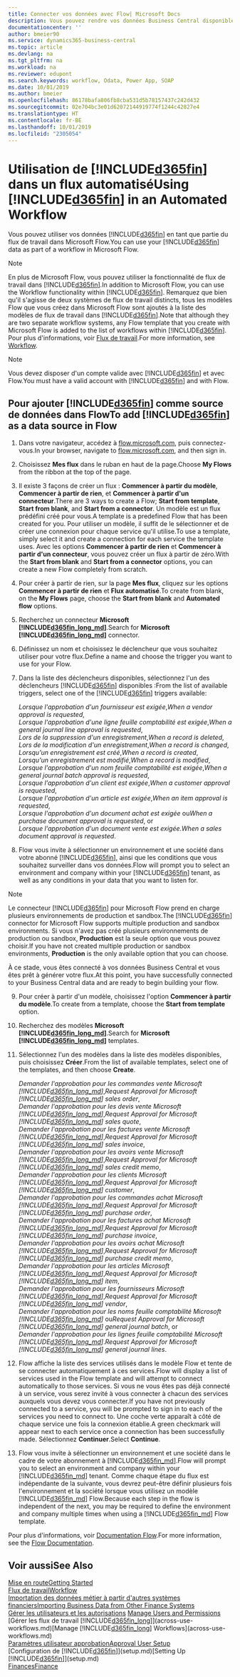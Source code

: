 ```yaml
---
title: Connecter vos données avec Flow| Microsoft Docs
description: Vous pouvez rendre vos données Business Central disponibles sous forme de source de données et spécifier une URL OData de vos services Web pour générer un flux de travail automatisé.
documentationcenter: ''
author: bmeier90
ms.service: dynamics365-business-central
ms.topic: article
ms.devlang: na
ms.tgt_pltfrm: na
ms.workload: na
ms.reviewer: edupont
ms.search.keywords: workflow, Odata, Power App, SOAP
ms.date: 10/01/2019
ms.author: bmeier
ms.openlocfilehash: 86178bafa806fb8cba531d5b78157437c242d432
ms.sourcegitcommit: 02e704bc3e01d62072144919774f1244c42827e4
ms.translationtype: HT
ms.contentlocale: fr-BE
ms.lasthandoff: 10/01/2019
ms.locfileid: "2305054"
---
```

# <a name="using-included365finincludesd365fin_mdmd-in-an-automated-workflow"></a><span data-ttu-id="89594-103">Utilisation de [!INCLUDE[d365fin](includes/d365fin_md.md)] dans un flux automatisé</span><span class="sxs-lookup"><span data-stu-id="89594-103">Using [!INCLUDE[d365fin](includes/d365fin_md.md)] in an Automated Workflow</span></span>
<span data-ttu-id="89594-104">Vous pouvez utiliser vos données [!INCLUDE[d365fin](includes/d365fin_md.md)] en tant que partie du flux de travail dans Microsoft Flow.</span><span class="sxs-lookup"><span data-stu-id="89594-104">You can use your [!INCLUDE[d365fin](includes/d365fin_md.md)] data as part of a workflow in Microsoft Flow.</span></span>

> [!NOTE]
> <span data-ttu-id="89594-105">En plus de Microsoft Flow, vous pouvez utiliser la fonctionnalité de flux de travail dans [!INCLUDE[d365fin](includes/d365fin_md.md)].</span><span class="sxs-lookup"><span data-stu-id="89594-105">In addition to Microsoft Flow, you can use the Workflow functionality within [!INCLUDE[d365fin](includes/d365fin_md.md)].</span></span> <span data-ttu-id="89594-106">Remarquez que bien qu'il s'agisse de deux systèmes de flux de travail distincts, tous les modèles Flow que vous créez dans Microsoft Flow sont ajoutés à la liste des modèles de flux de travail dans [!INCLUDE[d365fin](includes/d365fin_md.md)].</span><span class="sxs-lookup"><span data-stu-id="89594-106">Note that although they are two separate workflow systems, any Flow template that you create with Microsoft Flow is added to the list of workflows  within [!INCLUDE[d365fin](includes/d365fin_md.md)].</span></span> <span data-ttu-id="89594-107">Pour plus d'informations, voir [Flux de travail](across-workflow.md).</span><span class="sxs-lookup"><span data-stu-id="89594-107">For more information, see [Workflow](across-workflow.md).</span></span>  

> [!NOTE]  
> <span data-ttu-id="89594-108">Vous devez disposer d'un compte valide avec [!INCLUDE[d365fin](includes/d365fin_md.md)] et avec Flow.</span><span class="sxs-lookup"><span data-stu-id="89594-108">You must have a valid account with [!INCLUDE[d365fin](includes/d365fin_md.md)] and with Flow.</span></span>  

## <a name="to-add-included365finincludesd365fin_mdmd-as-a-data-source-in-flow"></a><span data-ttu-id="89594-109">Pour ajouter [!INCLUDE[d365fin](includes/d365fin_md.md)] comme source de données dans Flow</span><span class="sxs-lookup"><span data-stu-id="89594-109">To add [!INCLUDE[d365fin](includes/d365fin_md.md)] as a data source in Flow</span></span>
1. <span data-ttu-id="89594-110">Dans votre navigateur, accédez à [flow.microsoft.com](https://flow.microsoft.com/en-us/), puis connectez-vous.</span><span class="sxs-lookup"><span data-stu-id="89594-110">In your browser, navigate to [flow.microsoft.com](https://flow.microsoft.com/en-us/), and then sign in.</span></span>
2. <span data-ttu-id="89594-111">Choisissez **Mes flux** dans le ruban en haut de la page.</span><span class="sxs-lookup"><span data-stu-id="89594-111">Choose **My Flows** from the ribbon at the top of the page.</span></span>
3. <span data-ttu-id="89594-112">Il existe 3 façons de créer un flux : **Commencer à partir du modèle**, **Commencer à partir de rien**, et **Commencer à partir d'un connecteur**.</span><span class="sxs-lookup"><span data-stu-id="89594-112">There are 3 ways to create a Flow; **Start from template**, **Start from blank**, and **Start from a connector**.</span></span> <span data-ttu-id="89594-113">Un modèle est un flux prédéfini créé pour vous.</span><span class="sxs-lookup"><span data-stu-id="89594-113">A template is a predefined Flow that has been created for you.</span></span> <span data-ttu-id="89594-114">Pour utiliser un modèle, il suffit de le sélectionner et de créer une connexion pour chaque service qu'il utilise.</span><span class="sxs-lookup"><span data-stu-id="89594-114">To use a template, simply select it and create a connection for each service the template uses.</span></span> <span data-ttu-id="89594-115">Avec les options **Commencer à partir de rien** et **Commencer à partir d'un connecteur**, vous pouvez créer un flux à partir de zéro.</span><span class="sxs-lookup"><span data-stu-id="89594-115">With the **Start from blank** and **Start from a connector** options, you can create a new Flow completely from scratch.</span></span>
4. <span data-ttu-id="89594-116">Pour créer à partir de rien, sur la page **Mes flux**, cliquez sur les options **Commencer à partir de rien** et **Flux automatisé**.</span><span class="sxs-lookup"><span data-stu-id="89594-116">To create from blank, on the **My Flows** page, choose the **Start from blank** and **Automated flow** options.</span></span>
5. <span data-ttu-id="89594-117">Recherchez un connecteur **Microsoft [!INCLUDE[d365fin_long_md](includes/d365fin_long_md.md)]**.</span><span class="sxs-lookup"><span data-stu-id="89594-117">Search for **Microsoft [!INCLUDE[d365fin_long_md](includes/d365fin_long_md.md)]** connector.</span></span>
6. <span data-ttu-id="89594-118">Définissez un nom et choisissez le déclencheur que vous souhaitez utiliser pour votre flux.</span><span class="sxs-lookup"><span data-stu-id="89594-118">Define a name and choose the trigger you want to use for your Flow.</span></span>
7. <span data-ttu-id="89594-119">Dans la liste des déclencheurs disponibles, sélectionnez l'un des déclencheurs [!INCLUDE[d365fin](includes/d365fin_md.md)] disponibles :</span><span class="sxs-lookup"><span data-stu-id="89594-119">From the list of available triggers, select one of the [!INCLUDE[d365fin](includes/d365fin_md.md)] triggers available:</span></span>  
    
    <span data-ttu-id="89594-120">*Lorsque l'approbation d'un fournisseur est exigée*,</span><span class="sxs-lookup"><span data-stu-id="89594-120">*When a vendor approval is requested*,</span></span>    
    <span data-ttu-id="89594-121">*Lorsque l'approbation d'une ligne feuille comptabilité est exigée*,</span><span class="sxs-lookup"><span data-stu-id="89594-121">*When a general journal line approval is requested*,</span></span>    
    <span data-ttu-id="89594-122">*Lors de la suppression d'un enregistrement*,</span><span class="sxs-lookup"><span data-stu-id="89594-122">*When a record is deleted*,</span></span>    
    <span data-ttu-id="89594-123">*Lors de la modification d'un enregistrement*,</span><span class="sxs-lookup"><span data-stu-id="89594-123">*When a record is changed*,</span></span>    
    <span data-ttu-id="89594-124">*Lorsqu'un enregistrement est créé*,</span><span class="sxs-lookup"><span data-stu-id="89594-124">*When a record is created*,</span></span>    
    <span data-ttu-id="89594-125">*Lorsqu'un enregistrement est modifié*,</span><span class="sxs-lookup"><span data-stu-id="89594-125">*When a record is modified*,</span></span>    
    <span data-ttu-id="89594-126">*Lorsque l'approbation d'un nom feuille comptabilité est exigée*,</span><span class="sxs-lookup"><span data-stu-id="89594-126">*When a general journal batch approval is requested*,</span></span>   
    <span data-ttu-id="89594-127">*Lorsque l'approbation d'un client est exigée*,</span><span class="sxs-lookup"><span data-stu-id="89594-127">*When a customer approval is requested*,</span></span>   
    <span data-ttu-id="89594-128">*Lorsque l'approbation d'un article est exigée*,</span><span class="sxs-lookup"><span data-stu-id="89594-128">*When an item approval is requested*,</span></span>    
    <span data-ttu-id="89594-129">*Lorsque l'approbation d'un document achat est exigée* ou</span><span class="sxs-lookup"><span data-stu-id="89594-129">*When a purchase document approval is requested*, or</span></span>     
     <span data-ttu-id="89594-130">*Lorsque l'approbation d'un document vente est exigée*.</span><span class="sxs-lookup"><span data-stu-id="89594-130">*When a sales document approval is requested*.</span></span>
     
8. <span data-ttu-id="89594-131">Flow vous invite à sélectionner un environnement et une société dans votre abonné [!INCLUDE[d365fin](includes/d365fin_md.md)], ainsi que les conditions que vous souhaitez surveiller dans vos données.</span><span class="sxs-lookup"><span data-stu-id="89594-131">Flow will prompt you to select an environment and company within your [!INCLUDE[d365fin](includes/d365fin_md.md)] tenant, as well as any conditions in your data that you want to listen for.</span></span>

> [!NOTE]  
>   <span data-ttu-id="89594-132">Le connecteur [!INCLUDE[d365fin](includes/d365fin_md.md)] pour Microsoft Flow prend en charge plusieurs environnements de production et sandbox.</span><span class="sxs-lookup"><span data-stu-id="89594-132">The [!INCLUDE[d365fin](includes/d365fin_md.md)] connector for Microsoft Flow supports multiple production and sandbox environments.</span></span> <span data-ttu-id="89594-133">Si vous n'avez pas créé plusieurs environnements de production ou sandbox, **Production** est la seule option que vous pouvez choisir.</span><span class="sxs-lookup"><span data-stu-id="89594-133">If you have not created multiple production or sandbox environments, **Production** is the only available option that you can choose.</span></span> 

<span data-ttu-id="89594-134">À ce stade, vous êtes connecté à vos données Business Central et vous êtes prêt à générer votre flux.</span><span class="sxs-lookup"><span data-stu-id="89594-134">At this point, you have successfully connected to your Business Central data and are ready to begin building your flow.</span></span>

9. <span data-ttu-id="89594-135">Pour créer à partir d'un modèle, choisissez l'option **Commencer à partir du modèle**.</span><span class="sxs-lookup"><span data-stu-id="89594-135">To create from a template, choose the **Start from template** option.</span></span>
10. <span data-ttu-id="89594-136">Recherchez des modèles **Microsoft [!INCLUDE[d365fin_long_md](includes/d365fin_long_md.md)]**.</span><span class="sxs-lookup"><span data-stu-id="89594-136">Search for **Microsoft [!INCLUDE[d365fin_long_md](includes/d365fin_long_md.md)]** templates.</span></span>
11. <span data-ttu-id="89594-137">Sélectionnez l'un des modèles dans la liste des modèles disponibles, puis choisissez **Créer**.</span><span class="sxs-lookup"><span data-stu-id="89594-137">From the list of available templates, select one of the templates, and then choose **Create**.</span></span>  

    <span data-ttu-id="89594-138">*Demander l'approbation pour les commandes vente Microsoft [!INCLUDE[d365fin_long_md](includes/d365fin_long_md.md)]*,</span><span class="sxs-lookup"><span data-stu-id="89594-138">*Request Approval for Microsoft [!INCLUDE[d365fin_long_md](includes/d365fin_long_md.md)] sales order*,</span></span>  
    <span data-ttu-id="89594-139">*Demander l'approbation pour les devis vente Microsoft [!INCLUDE[d365fin_long_md](includes/d365fin_long_md.md)]*,</span><span class="sxs-lookup"><span data-stu-id="89594-139">*Request Approval for Microsoft [!INCLUDE[d365fin_long_md](includes/d365fin_long_md.md)] sales quote*,</span></span>  
    <span data-ttu-id="89594-140">*Demander l'approbation pour les factures vente Microsoft [!INCLUDE[d365fin_long_md](includes/d365fin_long_md.md)]*,</span><span class="sxs-lookup"><span data-stu-id="89594-140">*Request Approval for Microsoft [!INCLUDE[d365fin_long_md](includes/d365fin_long_md.md)] sales invoice*,</span></span>  
    <span data-ttu-id="89594-141">*Demander l'approbation pour les avoirs vente Microsoft [!INCLUDE[d365fin_long_md](includes/d365fin_long_md.md)]*,</span><span class="sxs-lookup"><span data-stu-id="89594-141">*Request Approval for Microsoft [!INCLUDE[d365fin_long_md](includes/d365fin_long_md.md)] sales credit memo*,</span></span>  
    <span data-ttu-id="89594-142">*Demander l'approbation pour les clients Microsoft [!INCLUDE[d365fin_long_md](includes/d365fin_long_md.md)]*,</span><span class="sxs-lookup"><span data-stu-id="89594-142">*Request Approval for Microsoft [!INCLUDE[d365fin_long_md](includes/d365fin_long_md.md)] customer*,</span></span>  
    <span data-ttu-id="89594-143">*Demander l'approbation pour les commandes achat Microsoft [!INCLUDE[d365fin_long_md](includes/d365fin_long_md.md)]*,</span><span class="sxs-lookup"><span data-stu-id="89594-143">*Request Approval for Microsoft [!INCLUDE[d365fin_long_md](includes/d365fin_long_md.md)] purchase order*,</span></span>  
    <span data-ttu-id="89594-144">*Demander l'approbation pour les factures achat Microsoft [!INCLUDE[d365fin_long_md](includes/d365fin_long_md.md)]*,</span><span class="sxs-lookup"><span data-stu-id="89594-144">*Request Approval for Microsoft [!INCLUDE[d365fin_long_md](includes/d365fin_long_md.md)] purchase invoice*,</span></span>  
    <span data-ttu-id="89594-145">*Demander l'approbation pour les avoirs achat Microsoft [!INCLUDE[d365fin_long_md](includes/d365fin_long_md.md)]*,</span><span class="sxs-lookup"><span data-stu-id="89594-145">*Request Approval for Microsoft [!INCLUDE[d365fin_long_md](includes/d365fin_long_md.md)] purchase credit memo*,</span></span>  
    <span data-ttu-id="89594-146">*Demander l'approbation pour les articles Microsoft [!INCLUDE[d365fin_long_md](includes/d365fin_long_md.md)]*,</span><span class="sxs-lookup"><span data-stu-id="89594-146">*Request Approval for Microsoft [!INCLUDE[d365fin_long_md](includes/d365fin_long_md.md)] item*,</span></span>  
    <span data-ttu-id="89594-147">*Demander l'approbation pour les fournisseurs Microsoft [!INCLUDE[d365fin_long_md](includes/d365fin_long_md.md)]*,</span><span class="sxs-lookup"><span data-stu-id="89594-147">*Request Approval for Microsoft [!INCLUDE[d365fin_long_md](includes/d365fin_long_md.md)] vendor*,</span></span>  
    <span data-ttu-id="89594-148">*Demander l'approbation pour les noms feuille comptabilité Microsoft [!INCLUDE[d365fin_long_md](includes/d365fin_long_md.md)]* ou</span><span class="sxs-lookup"><span data-stu-id="89594-148">*Request Approval for Microsoft [!INCLUDE[d365fin_long_md](includes/d365fin_long_md.md)] general journal batch*, or</span></span>    
    <span data-ttu-id="89594-149">*Demander l'approbation pour les lignes feuille comptabilité Microsoft [!INCLUDE[d365fin_long_md](includes/d365fin_long_md.md)]*.</span><span class="sxs-lookup"><span data-stu-id="89594-149">*Request Approval for Microsoft [!INCLUDE[d365fin_long_md](includes/d365fin_long_md.md)] general journal lines*.</span></span>  
12. <span data-ttu-id="89594-150">Flow affiche la liste des services utilisés dans le modèle Flow et tente de se connecter automatiquement à ces services.</span><span class="sxs-lookup"><span data-stu-id="89594-150">Flow will display a list of services used in the Flow template and will attempt to connect automatically to those services.</span></span> <span data-ttu-id="89594-151">Si vous ne vous êtes pas déjà connecté à un service, vous serez invité à vous connecter à chacun des services auxquels vous devez vous connecter.</span><span class="sxs-lookup"><span data-stu-id="89594-151">If you have not previously connected to a service, you will be prompted to sign in to each of the services you need to connect to.</span></span> <span data-ttu-id="89594-152">Une coche verte apparaît à côté de chaque service une fois la connexion établie.</span><span class="sxs-lookup"><span data-stu-id="89594-152">A green checkmark will appear next to each service once a connection has been successfully made.</span></span> <span data-ttu-id="89594-153">Sélectionnez **Continuer**.</span><span class="sxs-lookup"><span data-stu-id="89594-153">Select **Continue**.</span></span>
13. <span data-ttu-id="89594-154">Flow vous invite à sélectionner un environnement et une société dans le cadre de votre abonnement à [!INCLUDE[d365fin_md](includes/d365fin_md.md)].</span><span class="sxs-lookup"><span data-stu-id="89594-154">Flow will prompt you to select an environment and company within your [!INCLUDE[d365fin_md](includes/d365fin_md.md)] tenant.</span></span> <span data-ttu-id="89594-155">Comme chaque étape du flux est indépendante de la suivante, vous devrez peut-être définir plusieurs fois l'environnement et la société lorsque vous utilisez un modèle [!INCLUDE[d365fin_md](includes/d365fin_md.md)] Flow.</span><span class="sxs-lookup"><span data-stu-id="89594-155">Because each step in the flow is independent of the next, you may be required to define the environment and company multiple times when using a [!INCLUDE[d365fin_md](includes/d365fin_md.md)] Flow template.</span></span>

<span data-ttu-id="89594-156">Pour plus d'informations, voir [Documentation Flow](/flow/getting-started).</span><span class="sxs-lookup"><span data-stu-id="89594-156">For more information, see the [Flow Documentation](/flow/getting-started).</span></span>

## <a name="see-also"></a><span data-ttu-id="89594-157">Voir aussi</span><span class="sxs-lookup"><span data-stu-id="89594-157">See Also</span></span>
[<span data-ttu-id="89594-158">Mise en route</span><span class="sxs-lookup"><span data-stu-id="89594-158">Getting Started</span></span>](product-get-started.md)  
[<span data-ttu-id="89594-159">Flux de travail</span><span class="sxs-lookup"><span data-stu-id="89594-159">Workflow</span></span>](across-workflow.md)  
[<span data-ttu-id="89594-160">Importation des données métier à partir d'autres systèmes financiers</span><span class="sxs-lookup"><span data-stu-id="89594-160">Importing Business Data from Other Finance Systems</span></span>](across-import-data-configuration-packages.md)  
<span data-ttu-id="89594-161">[Gérer les utilisateurs et les autorisations](ui-how-users-permissions.md) </span><span class="sxs-lookup"><span data-stu-id="89594-161">[Manage Users and Permissions](ui-how-users-permissions.md) </span></span>  
<span data-ttu-id="89594-162">[Gérer les flux de travail [!INCLUDE[d365fin_long](includes/d365fin_long_md.md)]](across-use-workflows.md)</span><span class="sxs-lookup"><span data-stu-id="89594-162">[Manage [!INCLUDE[d365fin_long](includes/d365fin_long_md.md)] Workflows](across-use-workflows.md)</span></span>  
[<span data-ttu-id="89594-163">Paramètres utilisateur approbation</span><span class="sxs-lookup"><span data-stu-id="89594-163">Approval User Setup</span></span>](across-how-to-set-up-approval-users.md)  
<span data-ttu-id="89594-164">[Configuration de [!INCLUDE[d365fin](includes/d365fin_md.md)]](setup.md)</span><span class="sxs-lookup"><span data-stu-id="89594-164">[Setting Up [!INCLUDE[d365fin](includes/d365fin_md.md)]](setup.md)</span></span>  
[<span data-ttu-id="89594-165">Finances</span><span class="sxs-lookup"><span data-stu-id="89594-165">Finance</span></span>](finance.md)  
